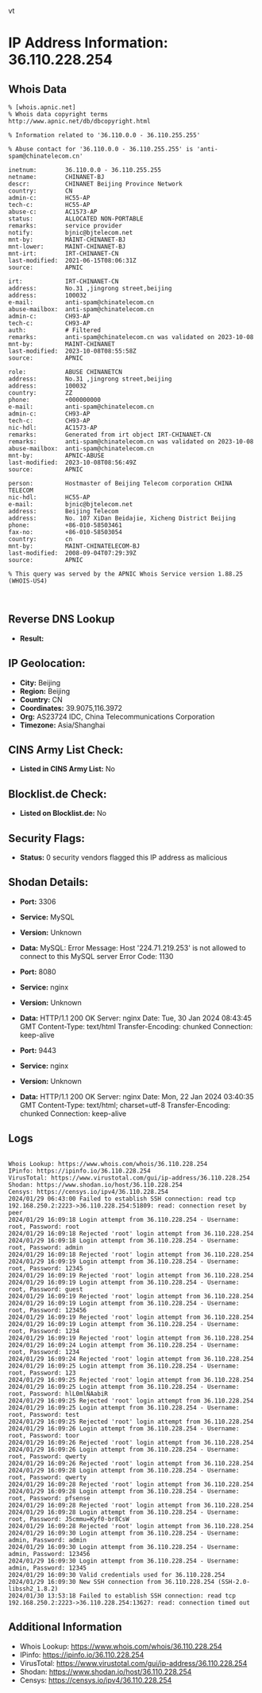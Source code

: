 vt
# IP Address Information: 36.110.228.254

## Whois Data
```
% [whois.apnic.net]
% Whois data copyright terms    http://www.apnic.net/db/dbcopyright.html

% Information related to '36.110.0.0 - 36.110.255.255'

% Abuse contact for '36.110.0.0 - 36.110.255.255' is 'anti-spam@chinatelecom.cn'

inetnum:        36.110.0.0 - 36.110.255.255
netname:        CHINANET-BJ
descr:          CHINANET Beijing Province Network
country:        CN
admin-c:        HC55-AP
tech-c:         HC55-AP
abuse-c:        AC1573-AP
status:         ALLOCATED NON-PORTABLE
remarks:        service provider
notify:         bjnic@bjtelecom.net
mnt-by:         MAINT-CHINANET-BJ
mnt-lower:      MAINT-CHINANET-BJ
mnt-irt:        IRT-CHINANET-CN
last-modified:  2021-06-15T08:06:31Z
source:         APNIC

irt:            IRT-CHINANET-CN
address:        No.31 ,jingrong street,beijing
address:        100032
e-mail:         anti-spam@chinatelecom.cn
abuse-mailbox:  anti-spam@chinatelecom.cn
admin-c:        CH93-AP
tech-c:         CH93-AP
auth:           # Filtered
remarks:        anti-spam@chinatelecom.cn was validated on 2023-10-08
mnt-by:         MAINT-CHINANET
last-modified:  2023-10-08T08:55:58Z
source:         APNIC

role:           ABUSE CHINANETCN
address:        No.31 ,jingrong street,beijing
address:        100032
country:        ZZ
phone:          +000000000
e-mail:         anti-spam@chinatelecom.cn
admin-c:        CH93-AP
tech-c:         CH93-AP
nic-hdl:        AC1573-AP
remarks:        Generated from irt object IRT-CHINANET-CN
remarks:        anti-spam@chinatelecom.cn was validated on 2023-10-08
abuse-mailbox:  anti-spam@chinatelecom.cn
mnt-by:         APNIC-ABUSE
last-modified:  2023-10-08T08:56:49Z
source:         APNIC

person:         Hostmaster of Beijing Telecom corporation CHINA   TELECOM
nic-hdl:        HC55-AP
e-mail:         bjnic@bjtelecom.net
address:        Beijing Telecom
address:        No. 107 XiDan Beidajie, Xicheng District Beijing
phone:          +86-010-58503461
fax-no:         +86-010-58503054
country:        cn
mnt-by:         MAINT-CHINATELECOM-BJ
last-modified:  2008-09-04T07:29:39Z
source:         APNIC

% This query was served by the APNIC Whois Service version 1.88.25 (WHOIS-US4)



```
## Reverse DNS Lookup
- **Result:** 

## IP Geolocation:
- **City:** Beijing
- **Region:** Beijing
- **Country:** CN
- **Coordinates:** 39.9075,116.3972
- **Org:** AS23724 IDC, China Telecommunications Corporation
- **Timezone:** Asia/Shanghai

## CINS Army List Check:
- **Listed in CINS Army List:** 
No

## Blocklist.de Check:
- **Listed on Blocklist.de:** 
No

## Security Flags:
- **Status:** 0 security vendors flagged this IP address as malicious

## Shodan Details:
- **Port:** 3306
- **Service:** MySQL
- **Version:** Unknown
- **Data:** MySQL:
  Error Message: Host '224.71.219.253' is not allowed to connect to this MySQL server
  Error Code: 1130

- **Port:** 8080
- **Service:** nginx
- **Version:** Unknown
- **Data:** HTTP/1.1 200 OK
Server: nginx
Date: Tue, 30 Jan 2024 08:43:45 GMT
Content-Type: text/html
Transfer-Encoding: chunked
Connection: keep-alive



- **Port:** 9443
- **Service:** nginx
- **Version:** Unknown
- **Data:** HTTP/1.1 200 OK
Server: nginx
Date: Mon, 22 Jan 2024 03:40:35 GMT
Content-Type: text/html; charset=utf-8
Transfer-Encoding: chunked
Connection: keep-alive



## Logs
```

Whois Lookup: https://www.whois.com/whois/36.110.228.254
IPinfo: https://ipinfo.io/36.110.228.254
VirusTotal: https://www.virustotal.com/gui/ip-address/36.110.228.254
Shodan: https://www.shodan.io/host/36.110.228.254
Censys: https://censys.io/ipv4/36.110.228.254
2024/01/29 06:43:00 Failed to establish SSH connection: read tcp 192.168.250.2:2223->36.110.228.254:51809: read: connection reset by peer
2024/01/29 16:09:18 Login attempt from 36.110.228.254 - Username: root, Password: root
2024/01/29 16:09:18 Rejected 'root' login attempt from 36.110.228.254
2024/01/29 16:09:18 Login attempt from 36.110.228.254 - Username: root, Password: admin
2024/01/29 16:09:18 Rejected 'root' login attempt from 36.110.228.254
2024/01/29 16:09:19 Login attempt from 36.110.228.254 - Username: root, Password: 12345
2024/01/29 16:09:19 Rejected 'root' login attempt from 36.110.228.254
2024/01/29 16:09:19 Login attempt from 36.110.228.254 - Username: root, Password: guest
2024/01/29 16:09:19 Rejected 'root' login attempt from 36.110.228.254
2024/01/29 16:09:19 Login attempt from 36.110.228.254 - Username: root, Password: 123456
2024/01/29 16:09:19 Rejected 'root' login attempt from 36.110.228.254
2024/01/29 16:09:19 Login attempt from 36.110.228.254 - Username: root, Password: 1234
2024/01/29 16:09:19 Rejected 'root' login attempt from 36.110.228.254
2024/01/29 16:09:24 Login attempt from 36.110.228.254 - Username: root, Password: 1234
2024/01/29 16:09:24 Rejected 'root' login attempt from 36.110.228.254
2024/01/29 16:09:25 Login attempt from 36.110.228.254 - Username: root, Password: 123
2024/01/29 16:09:25 Rejected 'root' login attempt from 36.110.228.254
2024/01/29 16:09:25 Login attempt from 36.110.228.254 - Username: root, Password: hlL0mlNAabiR
2024/01/29 16:09:25 Rejected 'root' login attempt from 36.110.228.254
2024/01/29 16:09:25 Login attempt from 36.110.228.254 - Username: root, Password: test
2024/01/29 16:09:25 Rejected 'root' login attempt from 36.110.228.254
2024/01/29 16:09:26 Login attempt from 36.110.228.254 - Username: root, Password: toor
2024/01/29 16:09:26 Rejected 'root' login attempt from 36.110.228.254
2024/01/29 16:09:26 Login attempt from 36.110.228.254 - Username: root, Password: qwerty
2024/01/29 16:09:26 Rejected 'root' login attempt from 36.110.228.254
2024/01/29 16:09:28 Login attempt from 36.110.228.254 - Username: root, Password: qwerty
2024/01/29 16:09:28 Rejected 'root' login attempt from 36.110.228.254
2024/01/29 16:09:28 Login attempt from 36.110.228.254 - Username: root, Password: pfsense
2024/01/29 16:09:28 Rejected 'root' login attempt from 36.110.228.254
2024/01/29 16:09:28 Login attempt from 36.110.228.254 - Username: root, Password: J5cmmu=Kyf0-br8CsW
2024/01/29 16:09:28 Rejected 'root' login attempt from 36.110.228.254
2024/01/29 16:09:30 Login attempt from 36.110.228.254 - Username: admin, Password: admin
2024/01/29 16:09:30 Login attempt from 36.110.228.254 - Username: admin, Password: 123456
2024/01/29 16:09:30 Login attempt from 36.110.228.254 - Username: admin, Password: 12345
2024/01/29 16:09:30 Valid credentials used for 36.110.228.254
2024/01/29 16:09:30 New SSH connection from 36.110.228.254 (SSH-2.0-libssh2_1.8.2)
2024/01/30 13:53:18 Failed to establish SSH connection: read tcp 192.168.250.2:2223->36.110.228.254:13627: read: connection timed out

```
## Additional Information
- Whois Lookup: https://www.whois.com/whois/36.110.228.254
- IPinfo: https://ipinfo.io/36.110.228.254
- VirusTotal: https://www.virustotal.com/gui/ip-address/36.110.228.254
- Shodan: https://www.shodan.io/host/36.110.228.254
- Censys: https://censys.io/ipv4/36.110.228.254

